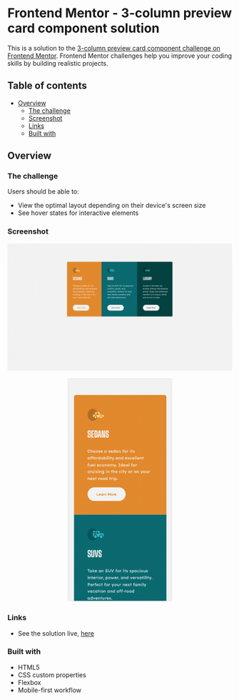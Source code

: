 # Frontend Mentor - 3-column preview card component solution

This is a solution to the [3-column preview card component challenge on Frontend Mentor](https://www.frontendmentor.io/challenges/3column-preview-card-component-pH92eAR2-). Frontend Mentor challenges help you improve your coding skills by building realistic projects.

## Table of contents

- [Overview](#overview)
  - [The challenge](#the-challenge)
  - [Screenshot](#screenshot)
  - [Links](#links)
  - [Built with](#built-with)

## Overview

### The challenge

Users should be able to:

- View the optimal layout depending on their device's screen size
- See hover states for interactive elements

### Screenshot

![desktop view](images/desktop_view.png)

<p align="center">
<img src="images/mobile_view.png" height="500px">
<p>

### Links

- See the solution live, [here](https://3-column-preview-card-component-main-ecru-seven.vercel.app/)

### Built with

- HTML5
- CSS custom properties
- Flexbox
- Mobile-first workflow
